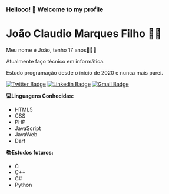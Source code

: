 ### Hellooo! 🖖 Welcome to my profile

# João Claudio Marques Filho :man_technologist:
Meu nome é João, tenho 17 anos🧑🇧🇷

Atualmente faço técnico em informática.

Estudo programação desde o início de 2020 e nunca mais parei.

[![Twitter Badge](https://img.shields.io/badge/-@Joao_oOtaku-6633cc?style=flat-square&labelColor=6633cc&logo=twitter&logoColor=white&link=https://twitter.com/Joao_oOtaku)](https://twitter.com/Joao_oOtaku) 
[![Linkedin Badge](https://img.shields.io/badge/-Joao%20Claudio-6633cc?style=flat-square&logo=Linkedin&logoColor=white&link=https://www.linkedin.com/in/jo%C3%A3o-claudio-5a474516b/)](https://www.linkedin.com/in/jo%C3%A3o-claudio-5a474516b/) 
[![Gmail Badge](https://img.shields.io/badge/-joao10claudo@gmail.com-6633cc?style=flat-square&logo=Gmail&logoColor=white&link=mailto:joao10claudo@gmail.com)](mailto:joao10claudo@gmail.com)

**💻Linguagens Conhecidas:**
- HTML5
- CSS
- PHP
- JavaScript
- JavaWeb
- Dart

**📚Estudos futuros:**
- C
- C++
- C#
- Python


